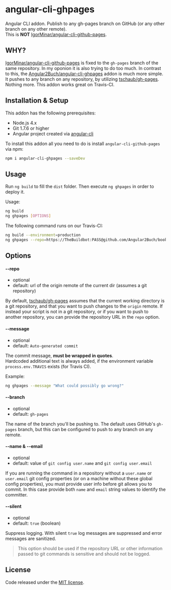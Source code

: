 # angular-cli-ghpages

Angular CLI addon. Publish to any gh-pages branch on GitHub (or any other branch on any other remote).  
This is __NOT__ [IgorMinar/angular-cli-github-pages](https://github.com/IgorMinar/angular-cli-github-pages).

## WHY?

[IgorMinar/angular-cli-github-pages](https://github.com/IgorMinar/angular-cli-github-pages) is fixed to the `gh-pages` branch of the same repository. In my oponion it is also trying to do too much.
In contrast to this, the [Angular2Buch/angular-cli-ghpages](https://github.com/Angular2Buch/angular-cli-ghpages) addon is much more simple. It pushes to any branch on any repository, by utilizing [tschaub/gh-pages](https://github.com/tschaub/gh-pages). Nothing more.
This addon works great on Travis-CI.

## Installation & Setup

This addon has the following prerequisites:

- Node.js 4.x
- Git 1.7.6 or higher
- Angular project created via [angular-cli](https://github.com/angular/angular-cli)

To install this addon all you need to do is install `angular-cli-github-pages` via npm:

```sh
npm i angular-cli-ghpages --saveDev
```

## Usage

Run `ng build` to fill the `dist` folder.
Then execute `ng ghpages` in order to deploy it.

Usage:

```sh
ng build
ng ghpages [OPTIONS]
```

The following command runs on our Travis-CI:

```sh
ng build --environment=production
ng ghpages --repo=https://TheBuildbot:PASS@github.com/Angular2Buch/book-monkey2-public.git --name="The Buildbot" --email=buildbot@haushoppe-its.de
```


## Options

#### <a id="repo">--repo</a>
 * optional
 * default: url of the origin remote of the current dir (assumes a git repository)

By default, [tschaub/gh-pages](https://github.com/tschaub/gh-pages) assumes that the current working directory is a git repository, and that you want to push changes to the `origin` remote. If instead your script is not in a git repository, or if you want to push to another repository, you can provide the repository URL in the `repo` option.

#### <a id="message">--message</a>
 * optional
 * default: `Auto-generated commit`

The commit message, __must be wrapped in quotes__.  
Hardcoded additional text is always added, if the environment variable `process.env.TRAVIS` exists (for Travis CI). 

Example:
```sh
ng ghpages --message "What could possibly go wrong?"
```


#### <a id="branch">--branch</a>
 * optional
 * default: `gh-pages`
 
The name of the branch you'll be pushing to.  The default uses GitHub's `gh-pages` branch, but this can be configured to push to any branch on any remote.


#### <a id="name">--name & --email</a>
 * optional
 * default: value of `git config user.name` and `git config user.email`

If you are running the command in a repository without a `user.name` or `user.email` git config properties (or on a machine without these global config properties), you must provide user info before git allows you to commit. In this case provide both `name` and `email` string values to identify the committer.


#### <a id="silent">--silent</a>
 * optional
 * default: `true` (boolean)

Suppress logging. With silent `true` log messages are suppressed and error messages are sanitized.

> This option should be used if the repository URL or other information passed to git commands is sensitive and should not be logged.



## License
Code released under the [MIT license](https://opensource.org/licenses/MIT).